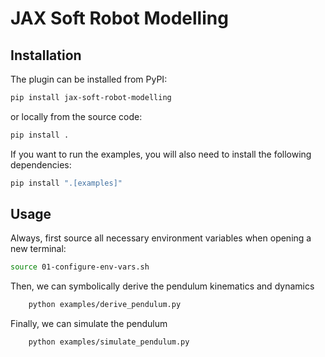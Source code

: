 # JAX Soft Robot Modelling

## Installation

The plugin can be installed from PyPI:

```bash
pip install jax-soft-robot-modelling
```

or locally from the source code:

```bash
pip install .
```

If you want to run the examples, you will also need to install the following dependencies:

```bash
pip install ".[examples]"
```

## Usage
Always, first source all necessary environment variables when opening a new terminal:

```bash
source 01-configure-env-vars.sh
```

Then, we can symbolically derive the pendulum kinematics and dynamics

```bash
    python examples/derive_pendulum.py
```

Finally, we can simulate the pendulum
```bash
    python examples/simulate_pendulum.py
```
